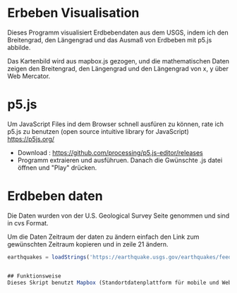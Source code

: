 # Erbeben Visualisation 
Dieses Programm visualisiert Erdbebendaten aus dem USGS, indem ich den Breitengrad, den Längengrad und das Ausmaß von Erdbeben mit p5.js abbilde.

Das Kartenbild wird aus mapbox.js gezogen, und die mathematischen Daten zeigen den Breitengrad, den Längengrad und den Längengrad von x, y über Web Mercator.



# p5.js
Um JavaScript Files ind dem Browser schnell ausfüren zu können, rate ich p5.js zu benutzen (open source intuitive library for JavaScript)
 https://p5js.org/
 
 + Download : https://github.com/processing/p5.js-editor/releases
 + Programm extraieren und ausführuen. Danach die Gwünschte .js datei öffnen und "Play" drücken.
 
 # Erdbeben daten
 Die Daten wurden von der U.S. Geological Survey Seite genommen und sind in cvs Format. 

 Um die Daten Zeitraum der daten zu ändern einfach den Link zum gewünschten Zeitraum kopieren und in zeile 21 ändern.
 
 ```javascript
earthquakes = loadStrings('https://earthquake.usgs.gov/earthquakes/feed/v1.0/summary/all_day.csv');


## Funktionsweise 
Dieses Skript benutzt Mapbox (Standortdatenplattform für mobile und Webanwendungen) um eine Weltkarte zu zeichnen wo die Daten der letzten Erdbeben eingezeichnet werden. Hier werden diese Daten so verarbeitet, dass der Ort (Seiten und Breitengrade) auf der Karte angepasst wird. Dies war auch der schwierigste teil dieser Aufgabe.
